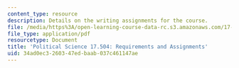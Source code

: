 ```yaml
---
content_type: resource
description: Details on the writing assignments for the course.
file: /media/https%3A/open-learning-course-data-rc.s3.amazonaws.com/17-504-ethnic-politics-i-fall-2003/34ad0ec3260347edbaab037c461147ae_polscience17_504.pdf
file_type: application/pdf
resourcetype: Document
title: 'Political Science 17.504: Requirements and Assignments'
uid: 34ad0ec3-2603-47ed-baab-037c461147ae
---
```

